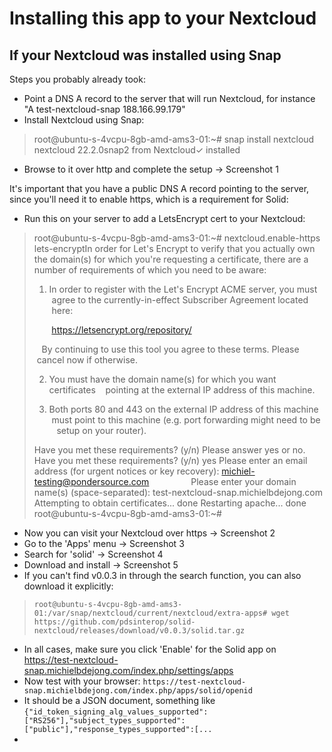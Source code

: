 # Installing this app to your Nextcloud

## If your Nextcloud was installed using Snap

Steps you probably already took:
* Point a DNS A record to the server that will run Nextcloud, for instance "A test-nextcloud-snap 188.166.99.179"
* Install Nextcloud using Snap:
> root@ubuntu-s-4vcpu-8gb-amd-ams3-01:~# snap install nextcloud
> nextcloud 22.2.0snap2 from Nextcloud✓ installed

* Browse to it over http and complete the setup -> Screenshot 1

It's important that you have a public DNS A record pointing to the server, since you'll need it to enable https, which is a requirement for Solid:

* Run this on your server to add a LetsEncrypt cert to your Nextcloud:

> root@ubuntu-s-4vcpu-8gb-amd-ams3-01:~# nextcloud.enable-https lets-encryptIn order for Let's Encrypt to verify that you actually own the
> domain(s) for which you're requesting a certificate, there are a
> number of requirements of which you need to be aware:
> 
> 1. In order to register with the Let's Encrypt ACME server, you must
>    agree to the currently-in-effect Subscriber Agreement located
>    here:
> 
>        https://letsencrypt.org/repository/
> 
>    By continuing to use this tool you agree to these terms. Please
>    cancel now if otherwise.
> 
> 2. You must have the domain name(s) for which you want certificates
>    pointing at the external IP address of this machine.
> 
> 3. Both ports 80 and 443 on the external IP address of this machine
>    must point to this machine (e.g. port forwarding might need to be
>    setup on your router).
> 
> Have you met these requirements? (y/n) 
> Please answer yes or no.
> Have you met these requirements? (y/n) yes
> Please enter an email address (for urgent notices or key recovery): michiel-testing@pondersource.com                
> Please enter your domain name(s) (space-separated): test-nextcloud-snap.michielbdejong.com
> Attempting to obtain certificates... done
> Restarting apache... done
> root@ubuntu-s-4vcpu-8gb-amd-ams3-01:~# 

* Now you can visit your Nextcloud over https -> Screenshot 2
* Go to the 'Apps' menu -> Screenshot 3
* Search for 'solid' -> Screenshot 4
* Download and install -> Screenshot 5
* If you can't find v0.0.3 in through the search function, you can also download it explicitly:
> `root@ubuntu-s-4vcpu-8gb-amd-ams3-01:/var/snap/nextcloud/current/nextcloud/extra-apps# wget https://github.com/pdsinterop/solid-nextcloud/releases/download/v0.0.3/solid.tar.gz`
* In all cases, make sure you click 'Enable' for the Solid app on https://test-nextcloud-snap.michielbdejong.com/index.php/settings/apps
* Now test with your browser: `https://test-nextcloud-snap.michielbdejong.com/index.php/apps/solid/openid`
* It should be a JSON document, something like `{"id_token_signing_alg_values_supported":["RS256"],"subject_types_supported":["public"],"response_types_supported":[...`
* 
